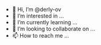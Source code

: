 - 👋 Hi, I’m @derly-ov
- 👀 I’m interested in ...
- 🌱 I’m currently learning ...
- 💞️ I’m looking to collaborate on ...
- 📫 How to reach me ...

<!---
derly-ov/derly-ov is a ✨ special ✨ repository because its `README.md` (this file) appears on your GitHub profile.
You can click the Preview link to take a look at your changes.
--->
